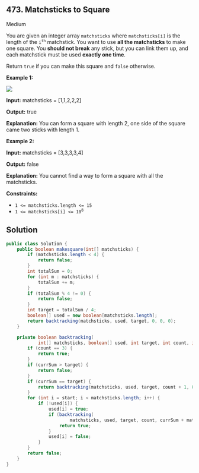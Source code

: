 ## 473\. Matchsticks to Square

Medium

You are given an integer array `matchsticks` where `matchsticks[i]` is the length of the <code>i<sup>th</sup></code> matchstick. You want to use **all the matchsticks** to make one square. You **should not break** any stick, but you can link them up, and each matchstick must be used **exactly one time**.

Return `true` if you can make this square and `false` otherwise.

**Example 1:**

![](https://assets.leetcode.com/uploads/2021/04/09/matchsticks1-grid.jpg)

**Input:** matchsticks = [1,1,2,2,2]

**Output:** true

**Explanation:** You can form a square with length 2, one side of the square came two sticks with length 1.

**Example 2:**

**Input:** matchsticks = [3,3,3,3,4]

**Output:** false

**Explanation:** You cannot find a way to form a square with all the matchsticks.

**Constraints:**

*   `1 <= matchsticks.length <= 15`
*   <code>1 <= matchsticks[i] <= 10<sup>8</sup></code>

## Solution

```java
public class Solution {
    public boolean makesquare(int[] matchsticks) {
        if (matchsticks.length < 4) {
            return false;
        }
        int totalSum = 0;
        for (int m : matchsticks) {
            totalSum += m;
        }
        if (totalSum % 4 != 0) {
            return false;
        }
        int target = totalSum / 4;
        boolean[] used = new boolean[matchsticks.length];
        return backtracking(matchsticks, used, target, 0, 0, 0);
    }

    private boolean backtracking(
            int[] matchsticks, boolean[] used, int target, int count, int currSum, int start) {
        if (count == 3) {
            return true;
        }
        if (currSum > target) {
            return false;
        }
        if (currSum == target) {
            return backtracking(matchsticks, used, target, count + 1, 0, 0);
        }
        for (int i = start; i < matchsticks.length; i++) {
            if (!used[i]) {
                used[i] = true;
                if (backtracking(
                        matchsticks, used, target, count, currSum + matchsticks[i], i + 1)) {
                    return true;
                }
                used[i] = false;
            }
        }
        return false;
    }
}
```